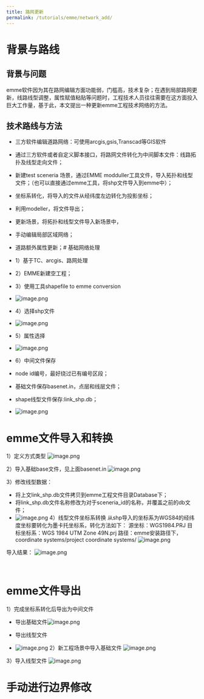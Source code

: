 ```yaml
---
title: 路网更新
permalink: /tutorials/emme/network_add/
---
```





# 背景与路线
## 背景与问题
emme软件因为其在路网编辑方面功能弱，门槛高，技术复杂；在遇到局部路网更新，线路线型调整，属性赋值粘贴等问题时，工程技术人员往往需要在这方面投入巨大工作量，基于此，本文提出一种更新emme工程技术网络的方法。
## 技术路线与方法

- 三方软件编辑道路网络：可使用arcgis,gsis,Transcad等GIS软件
- 通过三方软件或者自定义脚本接口，将路网文件转化为中间脚本文件：线路拓扑及线型走向文件；
- 新建test sceneria 场景，通过EMME modduller工具文件，导入拓扑和线型文件；（也可以直接通过emme工具，将shp文件导入到emme中）；
- 坐标系转化，将导入的文件从经纬度左边转化为投影坐标；
- 利用modeller，将文件导出；
- 更新场景，将拓扑和线型文件导入新场景中，
- 手动编辑局部区域网络；
- 道路额外属性更新；# 基础网络处理

- 1）基于TC、arcgis、路网处理
- 2）EMME新建空工程；
- 3）使用工具shapefile to emme conversion
- ![image.png](./6.5.5-局部路网更新.assert/1668420387592-db471b6c-9e0c-444d-8b95-1ecec0fb12d6.png)

- 4）选择shp文件
- ![image.png](./6.5.5-局部路网更新.assert/1668423643701-aabd6c92-b481-4bcc-96f3-aa8384b75998.png)

- 5）属性选择
- ![image.png](./6.5.5-局部路网更新.assert/1668424615300-d63b896f-6ff6-4915-a233-27535c4d8f58.png)

- 6）中间文件保存
- node id编号，最好绕过已有编号区段；
- 基础文件保存basenet.in，点层和线层文件；
- shape线型文件保存:link_shp.db；
- ![image.png](./6.5.5-局部路网更新.assert/1668424682220-36da41d4-c144-4b02-807f-11790a6c103a.png)
# emme文件导入和转换
1）定义方式类型
![image.png](./6.5.5-局部路网更新.assert/1668424985114-00ec168a-db82-499c-8221-b8d500a1e585.png)

2）导入基础base文件，见上面basenet.in
![image.png](./6.5.5-局部路网更新.assert/1668425099945-36acbf3d-67aa-42e4-a89e-2351f35a9fba.png)

3）修改线型数据：

- 将上文link_shp.db文件拷贝到emme工程文件目录Database下；
- 将link_shp.db文件名称修改为对于sceneria_id的名称，并覆盖之前的db文件；
- ![image.png](./6.5.5-局部路网更新.assert/1668425292913-2aa96018-2e5e-4477-be4d-eedd18f8dced.png)
4）线型文件坐标系转换
从shp导入的坐标系为WGS84的经纬度坐标要转化为墨卡托坐标系，转化方法如下：
源坐标：WGS1984.PRJ
目标坐标系：WGS 1984 UTM Zone 49N.prj
路径：emme安装路径下，coordinate systems/project coordinate systems/
![image.png](./6.5.5-局部路网更新.assert/1668425498359-506cb2df-528a-4c89-9fe9-3da629ecd630.png)

导入结果：
![image.png](./6.5.5-局部路网更新.assert/1668425757971-e884f2ed-bf31-4f3f-a43e-a485d24b9257.png)

​
# emme文件导出
1）完成坐标系转化后导出为中间文件

- 导出基础文件![image.png](./6.5.5-局部路网更新.assert/1668425855420-a66ff491-b20b-422c-aead-bfb425c8b3b4.png)


- 导出线型文件
- ![image.png](./6.5.5-局部路网更新.assert/1668426045058-7428dbda-270e-436d-9f83-847ee6f75b05.png)
2）新工程场景中导入基础文件
![image.png](./6.5.5-局部路网更新.assert/1668426225407-7ed6057f-98c8-4b4f-99c5-19df5e9fa7a4.png)

3）导入线型文件
![image.png](./6.5.5-局部路网更新.assert/1668426314147-d84d7753-baaa-4140-a89b-f0e45f668dbf.png)

# 手动进行边界修改
